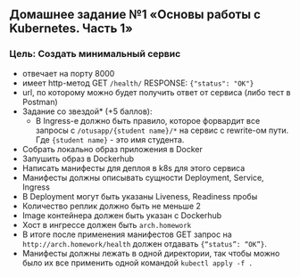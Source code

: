 ## Домашнее задание №1 «Основы работы с Kubernetes. Часть 1»

### Цель: Создать минимальный сервис

- отвечает на порту 8000
- имеет http-метод GET `/health/` RESPONSE: `{"status": "OK"}`
- url, по которому можно будет получить ответ от сервиса (либо тест в Postman)
- Задание со звездой* (+5 баллов):
    - В Ingress-е должно быть правило, которое форвардит все запросы с `/otusapp/{student name}/*` на сервис с
      rewrite-ом пути. Где `{student name}` - это имя студента.
- Cобрать локально образ приложения в Docker
- Запушить образ в Dockerhub
- Написать манифесты для деплоя в k8s для этого сервиса
- Манифесты должны описывать сущности Deployment, Service, Ingress
- В Deployment могут быть указаны Liveness, Readiness пробы
- Количество реплик должно быть не меньше 2
- Image контейнера должен быть указан с Dockerhub
- Хост в ингрессе должен быть `arch.homework`
- В итоге после применения манифестов GET запрос на `http://arch.homework/health` должен отдавать `{“status”: “OK”}`.
- Манифесты должны лежать в одной директории, так чтобы можно было их все применить одной командой `kubectl apply -f .`
